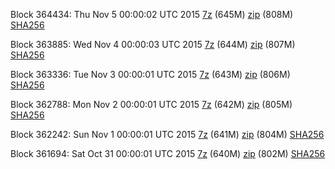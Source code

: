 Block 364434: Thu Nov  5 00:00:02 UTC 2015 [7z](https://transfer.sh/1bsZmN/bootstrap.dat.20151105.7z) (645M) [zip](https://transfer.sh/OrgcX/bootstrap.dat.20151105.zip) (808M) [SHA256](https://transfer.sh/kP5nV/sha256.txt)

Block 363885: Wed Nov  4 00:00:03 UTC 2015 [7z](https://transfer.sh/150qL6/bootstrap.dat.20151104.7z) (644M) [zip](https://transfer.sh/k4RKM/bootstrap.dat.20151104.zip) (807M) [SHA256](https://transfer.sh/jyV4w/sha256.txt)

Block 363336: Tue Nov  3 00:00:01 UTC 2015 [7z](https://transfer.sh/hk7Aq/bootstrap.dat.20151103.7z) (643M) [zip](https://transfer.sh/Do2nh/bootstrap.dat.20151103.zip) (806M) [SHA256](https://transfer.sh/HPSke/sha256.txt)

Block 362788: Mon Nov  2 00:00:01 UTC 2015 [7z](https://transfer.sh/epdCA/bootstrap.dat.20151102.7z) (642M) [zip](https://transfer.sh/ZPykB/bootstrap.dat.20151102.zip) (805M) [SHA256](https://transfer.sh/gB1ls/sha256.txt)

Block 362242: Sun Nov  1 00:00:01 UTC 2015 [7z](https://transfer.sh/DJkjQ/bootstrap.dat.20151101.7z) (641M) [zip](https://transfer.sh/12o5Bs/bootstrap.dat.20151101.zip) (804M) [SHA256](https://transfer.sh/gqswO/sha256.txt)

Block 361694: Sat Oct 31 00:00:01 UTC 2015 [7z](https://transfer.sh/sNECF/bootstrap.dat.20151031.7z) (640M) [zip](https://transfer.sh/TrTvX/bootstrap.dat.20151031.zip) (802M) [SHA256](https://transfer.sh/O5urh/sha256.txt)
